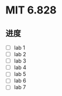 # MIT 6.828

## 进度

- [ ] lab 1
- [ ] lab 2
- [ ] lab 3
- [ ] lab 4
- [ ] lab 5
- [ ] lab 6
- [ ] lab 7
